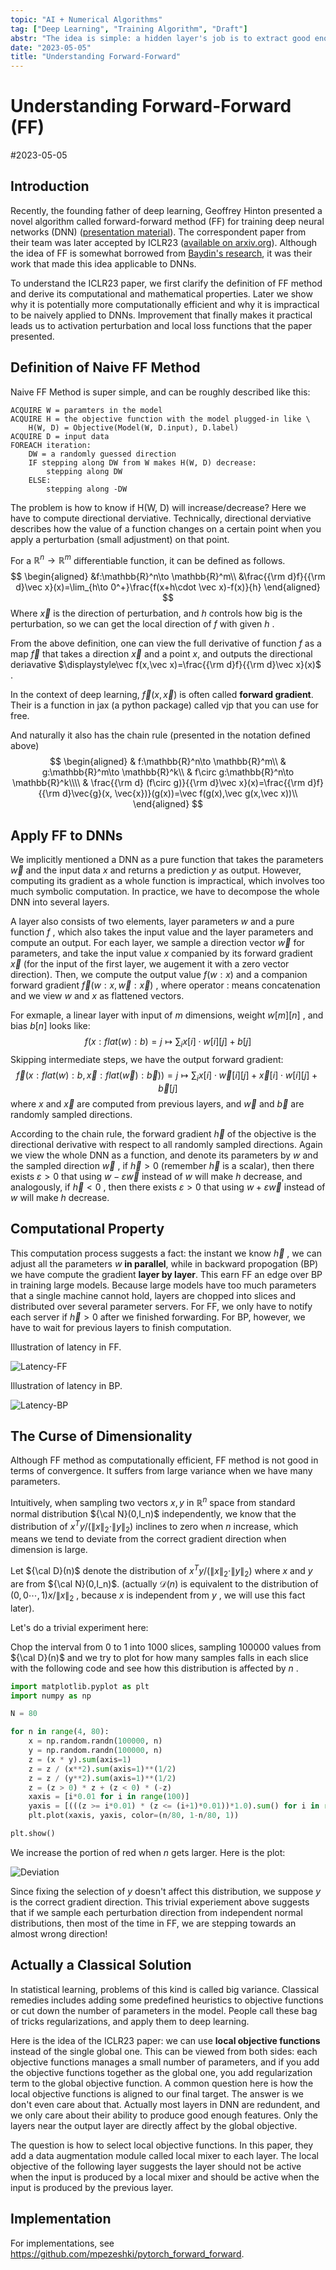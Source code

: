 ```yaml
---
topic: "AI + Numerical Algorithms"
tag: ["Deep Learning", "Training Algorithm", "Draft"]
abstr: "The idea is simple: a hidden layer's job is to extract good enough feature. "
date: "2023-05-05"
title: "Understanding Forward-Forward"
---
```


# Understanding Forward-Forward (FF)

#2023-05-05 

## Introduction

Recently, the founding father of deep learning, Geoffrey Hinton presented a novel algorithm called forward-forward method (FF) for training deep neural networks (DNN) ([presentation material](https://www.cs.toronto.edu/~hinton/FFA13.pdf)). The correspondent paper from their team was later accepted by ICLR23 ([available on arxiv.org](https://arxiv.org/abs/2210.03310)). Although the idea of FF is somewhat borrowed from [Baydin's research](https://arxiv.org/abs/2202.08587), it was their work that made this idea applicable to DNNs. 

To understand the ICLR23 paper, we first clarify the definition of FF method and derive its computational and mathematical properties. Later we show why it is potentially more computationally efficient and why it is impractical to be naively applied to DNNs. Improvement that finally makes it practical leads us to activation perturbation and local loss functions that the paper presented. 

## Definition of Naive FF Method

Naive FF Method is super simple, and can be roughly described like this: 

```pseudocode
ACQUIRE W = paramters in the model
ACQUIRE H = the objective function with the model plugged-in like \
	H(W, D) = Objective(Model(W, D.input), D.label)
ACQUIRE D = input data
FOREACH iteration: 
    DW = a randomly guessed direction
    IF stepping along DW from W makes H(W, D) decrease: 
        stepping along DW
    ELSE:
    	stepping along -DW
```

The problem is how to know if H(W, D) will increase/decrease? Here we have to compute directional derviative. Technically, directional derviative describes how the value of a function changes on a certain point when you apply a perturbation (small adjustment) on that point. 

For a $\mathbb{R}^n \to \mathbb{R}^m$ differentiable function, it can be defined as follows. 
$$
\begin{aligned}
&f:\mathbb{R}^n\to \mathbb{R}^m\\
&\frac{{\rm d}f}{{\rm d}\vec x}(x)=\lim_{h\to 0^+}\frac{f(x+h\cdot \vec x)-f(x)}{h}
\end{aligned}
$$
Where $\vec x$ is the direction of perturbation, and $h$ controls how big is the perturbation, so we can get the local direction of $f$ with given $h$ . 

From the above definition, one can view the full derivative of function $f$ as a map $\vec f$ that takes a direction $\vec x$ and a point $x$, and outputs the directional deriavative $\displaystyle\vec f(x,\vec x)=\frac{{\rm d}f}{{\rm d}\vec x}(x)$ . 

In the context of deep learning, $\vec f(x,\vec x)$ is often called **forward gradient**. Their is a function in jax (a python package) called vjp that you can use for free. 

And naturally it also has the chain rule (presented in the notation defined above)
$$
\begin{aligned}
& f:\mathbb{R}^n\to \mathbb{R}^m\\
& g:\mathbb{R}^m\to \mathbb{R}^k\\
& f\circ g:\mathbb{R}^n\to \mathbb{R}^k\\\\
& \frac{{\rm d} (f\circ g)}{{\rm d}\vec x}(x)=\frac{{\rm d}f}{{\rm d}\vec{g}(x, \vec{x})}(g(x))=\vec f(g(x),\vec g(x,\vec x))\\
\end{aligned}
$$

## Apply FF to DNNs

We implicitly mentioned a DNN as a pure function that takes the parameters $\vec w$ and the input data $x$ and returns a prediction $y$ as output. However, computing its gradient as a whole function is impractical, which involves too much symbolic computation. In practice, we have to decompose the whole DNN into several layers. 

A layer also consists of two elements, layer parameters $w$ and a pure function $f$ , which also takes the input value and the layer parameters and compute an output. For each layer, we sample a direction vector $\vec w$ for parameters, and take the input value $x$ companied by its forward gradient $\vec x$ (for the input of the first layer, we augement it with a zero vector direction). Then, we compute the output value $f(w:x)$ and a companion forward gradient $\vec f(w:x,\vec w:\vec x)$ , where operator $:$ means concatenation and we view $w$ and $x$ as flattened vectors. 

For exmaple, a linear layer with input of $m$ dimensions, weight $w[m][n]$ , and bias $b[n]$ looks like: 
$$
f(x:flat(w):b)=j\mapsto \sum_i x[i]\cdot w[i][j]+b[j]
$$
Skipping intermediate steps, we have the output forward gradient: 
$$
\vec f(x:flat(w):b,\vec x:flat(\vec w):\vec b))=j\mapsto \sum_{i}x[i]\cdot \vec w[i][j]+\vec x[i]\cdot w[i][j]+\vec b[j]
$$
where $x$ and $\vec x$ are computed from previous layers, and $\vec w$ and $\vec b$ are randomly sampled directions. 

According to the chain rule, the forward gradient $\vec h$ of the objective is the directional derivative with respect to all randomly sampled directions. Again we view the whole DNN as a function, and denote its parameters by $w$ and the sampled direction $\vec w$ , if $\vec h > 0$ (remember $\vec h$ is a scalar), then there exists $\varepsilon > 0$ that using $w-\varepsilon \vec w$ instead of $w$ will make $h$ decrease, and analogously, if $\vec h < 0$ , then there exists $\varepsilon >0$ that using $w + \varepsilon \vec w$ instead of $w$ will make $h$ decrease. 

## Computational Property

This computation process suggests a fact: the instant we know $\vec h$ , we can adjust all the parameters $w$ **in parallel**, while in backward propogation (BP) we have compute the gradient **layer by layer**. This earn FF an edge over BP in training large models. Because large models have too much parameters that a single machine cannot hold, layers are chopped into slices and distributed over several parameter servers. For FF, we only have to notify each server if $\vec h > 0$ after we finished forwarding. For BP, however, we have to wait for previous layers to finish computation. 

Illustration of latency in FF. 

![Latency-FF](./assets/Latency-FF.jpg)

Illustration of latency in BP. 

![Latency-BP](./assets/Latency-BP.jpg)

## The Curse of Dimensionality

Although FF method as computationally efficient, FF method is not good in terms of convergence. It suffers from large variance when we have many parameters. 

Intuitively, when sampling two vectors $x,y$ in $\mathbb{R}^n$ space from standard normal distribution ${\cal N}(0,I_n)$ independently, we know that the distribution of $x^Ty/(\|x\|_2\cdot \|y\|_2)$ inclines to zero when $n$ increase, which means we tend to deviate from the correct gradient direction when dimension is large. 

Let ${\cal D}(n)$ denote the distribution of $x^Ty/(\|x\|_2\cdot \|y\|_2)$ where $x$ and $y$ are from ${\cal N}(0,I_n)$. (actually $\mathcal{D}(n)$ is equivalent to the distribution of $(0,0\cdots,1)x/\|x\|_2$ , because $x$ is independent from $y$ , we will use this fact later). 

Let's do a trivial experiment here: 

Chop the interval from 0 to 1 into 1000 slices, sampling 100000 values from ${\cal D}(n)$ and we try to plot for how many samples falls in each slice with the following code and see how this distribution is affected by $n$ . 

```python
import matplotlib.pyplot as plt
import numpy as np

N = 80

for n in range(4, 80):
    x = np.random.randn(100000, n)
    y = np.random.randn(100000, n)
    z = (x * y).sum(axis=1)
    z = z / (x**2).sum(axis=1)**(1/2)
    z = z / (y**2).sum(axis=1)**(1/2)
    z = (z > 0) * z + (z < 0) * (-z)
    xaxis = [i*0.01 for i in range(100)]
    yaxis = [(((z >= i*0.01) * (z <= (i+1)*0.01))*1.0).sum() for i in range(100)]
    plt.plot(xaxis, yaxis, color=(n/80, 1-n/80, 1))

plt.show()
```

We increase the portion of red when $n$ gets larger. Here is the plot: 

![Deviation](./assets/Deviation.jpeg)

Since fixing the selection of $y$ doesn't affect this distribution, we suppose $y$ is the correct gradient direction. This trivial experiement above suggests that if we sample each perturbation direction from independent normal distributions, then most of the time in FF, we are stepping towards an almost wrong direction! 

## Actually a Classical Solution

In statistical learning, problems of this kind is called big variance. Classical remedies includes adding some predefined heuristics to objective functions or cut down the number of parameters in the model. People call these bag of tricks regularizations, and apply them to deep learning. 

Here is the idea of the ICLR23 paper: we can use **local objective functions** instead of the single global one. This can be viewed from both sides: each objective functions manages a small number of parameters, and if you add the objective functions together as the global one, you add regularization term to the global objective function. A common question here is how the local objective functions is aligned to our final target. The answer is we don't even care about that. Actually most layers in DNN are redundent, and we only care about their ability to produce good enough features. Only the layers near the output layer are directly affect by the global objective. 

The question is how to select local objective functions. In this paper, they add a data augmentation module called local mixer to each layer. The local objective of the following layer suggests the layer should not be active when the input is produced by a local mixer and should be active when the input is produced by the previous layer. 

## Implementation

For implementations, see https://github.com/mpezeshki/pytorch_forward_forward. 